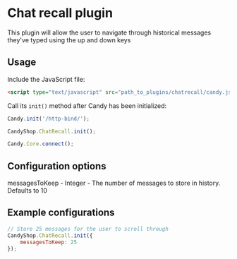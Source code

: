 # Chat recall plugin
This plugin will allow the user to navigate through historical messages they've typed using the up and down keys

## Usage
Include the JavaScript file:

```HTML
<script type="text/javascript" src="path_to_plugins/chatrecall/candy.js"></script>
```

Call its `init()` method after Candy has been initialized:

```JavaScript
Candy.init('/http-bind/');

CandyShop.ChatRecall.init();

Candy.Core.connect();
```

## Configuration options
messagesToKeep - Integer - The number of messages to store in history. Defaults to 10

## Example configurations
```JavaScript
// Store 25 messages for the user to scroll through
CandyShop.ChatRecall.init({
    messagesToKeep: 25
});
```